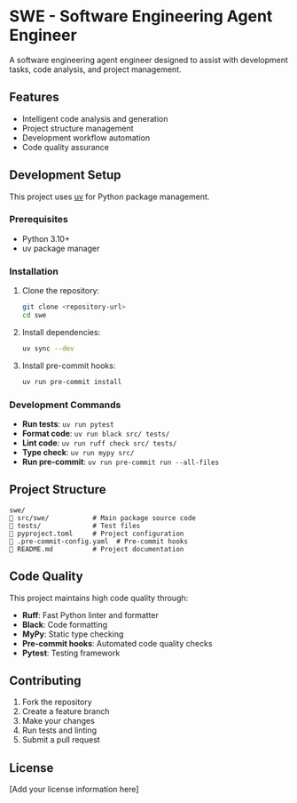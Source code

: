 # SWE - Software Engineering Agent Engineer

A software engineering agent engineer designed to assist with development tasks, code analysis, and project management.

## Features

- Intelligent code analysis and generation
- Project structure management
- Development workflow automation
- Code quality assurance

## Development Setup

This project uses [uv](https://docs.astral.sh/uv/) for Python package management.

### Prerequisites

- Python 3.10+
- uv package manager

### Installation

1. Clone the repository:
   ```bash
   git clone <repository-url>
   cd swe
   ```

2. Install dependencies:
   ```bash
   uv sync --dev
   ```

3. Install pre-commit hooks:
   ```bash
   uv run pre-commit install
   ```

### Development Commands

- **Run tests**: `uv run pytest`
- **Format code**: `uv run black src/ tests/`
- **Lint code**: `uv run ruff check src/ tests/`
- **Type check**: `uv run mypy src/`
- **Run pre-commit**: `uv run pre-commit run --all-files`

## Project Structure

```
swe/
   src/swe/           # Main package source code
   tests/             # Test files
   pyproject.toml     # Project configuration
   .pre-commit-config.yaml  # Pre-commit hooks
   README.md          # Project documentation
```

## Code Quality

This project maintains high code quality through:

- **Ruff**: Fast Python linter and formatter
- **Black**: Code formatting
- **MyPy**: Static type checking
- **Pre-commit hooks**: Automated code quality checks
- **Pytest**: Testing framework

## Contributing

1. Fork the repository
2. Create a feature branch
3. Make your changes
4. Run tests and linting
5. Submit a pull request

## License

[Add your license information here]
